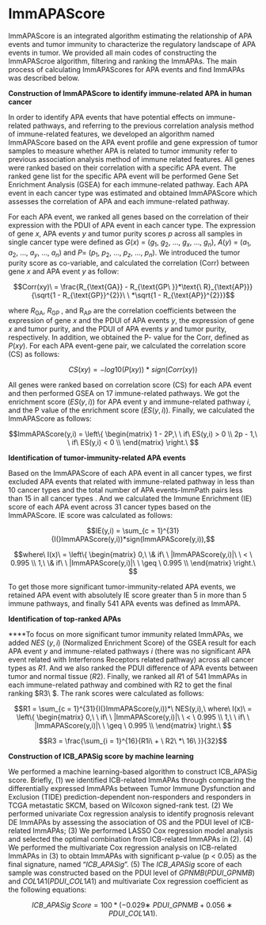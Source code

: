 # ImmAPAScore
ImmAPAScore is an integrated algorithm estimating the relationship of APA events and tumor immunity to characterize the regulatory landscape of APA events in tumor. We provided all main codes of constructing the ImmAPAScroe algorithm, filtering and ranking the ImmAPAs. The main process of calculating ImmAPAScores for APA events and find ImmAPAs was described below.

**Construction of ImmAPAScore to identify immune-related APA in human
cancer**

In order to identify APA events that have potential effects on
immune-related pathways, and referring to the previous correlation
analysis method of immune-related features, we developed an
algorithm named ImmAPAScore based on the APA event profile and gene
expression of tumor samples to measure whether APA is related to tumor
immunity refer to previous association analysis method of
immune related features. All genes were ranked based on their
correlation with a specific APA event. The ranked gene list for the
specific APA event will be performed Gene Set Enrichment Analysis
(GSEA) for each immune-related pathway. Each APA event in each
cancer type was estimated and obtained ImmAPAScore which assesses the
correlation of APA and each immune-related pathway.

For each APA event, we ranked all genes based on the correlation of
their expression with the PDUI of APA event in each cancer type. The
expression of gene $x$, APA events $y$ and tumor purity scores $p$
across all samples in single cancer type were defined as
$G(x)\  = \ (g_{1},\ g_{2},\ \ldots,\ g_{x},\ \ldots,\ g_{n})$,
$A(y)\  = \ (a_{1},a_{2},\ \ldots,\ a_{y},\ \ldots,\ a_{n})$ and
$P = \ (p_{1},\ p_{2},\ \ldots,\ p_{z},\ \ldots,\ p_{n})$. We introduced
the tumor purity score as co-variable, and calculated the correlation
(Corr) between gene $x$ and APA event $y$ as follow:

$$Corr(xy)\  = \frac{R_{\text{GA}} - R_{\text{GP\ }}*\text{\ R}_{\text{AP}}}{\sqrt{1 - R_{\text{GP}}^{2}}\ \ *\sqrt{1 - R_{\text{AP}}^{2}}}$$

where $R_{\text{GA}}$, $R_{\text{GP\ }}$, and $\text{\ R}_{\text{AP}}$
are the correlation coefficients between the expression of gene $x$ and
the PDUI of APA events $y$, the expression of gene $x$ and tumor purity,
and the PDUI of APA events $y$ and tumor purity, respectively. In
addition, we obtained the P- value for the Corr, defined as $P(xy)$. For
each APA event-gene pair, we calculated the correlation score (CS) as
follows:

$$CS(xy) = - log10(P(xy))\ *\ sign(Corr(xy))$$

All genes were ranked based on correlation score (CS) for each APA event
and then performed GSEA on 17 immune-related pathways. We got the
enrichment score ($ES(y,i)$) for APA event y and immune-related pathway
$i$, and the P value of the enrichment score ($ES(y,i)$). Finally, we
calculated the ImmAPAScore as follows:

$$ImmAPAScore(y,i) = \left\{ \begin{matrix}
1 - 2P,\ \ if\ ES(y,i) > 0 \\
2p - 1,\ \ if\ ES(y,i) < 0 \\
\end{matrix} \right.\ $$

**Identification of tumor-immunity-related APA events**

Based on the ImmAPAScore of each APA event in all cancer types, we first
excluded APA events that related with immune-related pathway in less
than 10 cancer types and the total number of APA events-ImmPath pairs
less than 15 in all cancer types . And we calculated the Immune
Enrichment (IE) score of each APA event across 31 cancer types based on
the ImmAPAScore. IE score was calculated as follows:

$$IE(y,i) = \sum_{c = 1}^{31}{I(}ImmAPAScore(y,i))*sign(ImmAPAScore(y,i)),$$

$$where\ I(x)\  = \left\{ \begin{matrix}
0,\ \& if\ \ |ImmAPAScore(y,i)|\ \  < \ 0.995 \\
1,\ \& if\ \ |ImmAPAScore(y,i)|\ \  \geq \ 0.995 \\
\end{matrix} \right.\ $$

To get those more significant tumor-immunity-related APA events, we
retained APA event with absolutely IE score greater than 5 in more than
5 immune pathways, and finally 541 APA events was defined as ImmAPA.

**Identification of top-ranked APAs**

**﻿**To focus on more significant tumor immunity related ImmAPAs, we
added $NES\ (y,i)$ (Normalized Enrichment Score) of the GSEA result for
each APA event $y$ and immune-related pathways $i$ (there was no
significant APA event related with Interferons Receptors related
pathway) across all cancer types as *R1*. And we also ranked the PDUI
difference of APA events between tumor and normal tissue ($R2$).
Finally, we ranked all $R1$ of 541 ImmAPAs in each immune-related
pathway and combined with R2 to get the final ranking $R3\ $.
The rank scores were calculated as follows:

$$R1 = \sum_{c = 1}^{31}{I(}ImmAPAScore(y,i))*\ NES(y,i),\ where\ I(x)\  = \left\{ \begin{matrix}
0,\ \ if\ \ |ImmAPAScore(y,i)|\ \  < \ 0.995 \\
1,\ \ if\ \ |ImmAPAScore(y,i)|\ \  \geq \ 0.995 \\
\end{matrix} \right.\ $$

$$R3 = \frac{\sum_{i = 1}^{16}{R1i\  + \ R2\ *\ 16\ }}{32}$$


**Construction of ICB_APASig score by machine learning**

We performed a machine learning-based algorithm to construct ICB_APASig score. Briefly, 
(1) we identified ICB-related ImmAPAs through comparing the differentially expressed ImmAPAs between Tumor Immune Dysfunction and Exclusion (TIDE) prediction-dependent non-responders and responders in TCGA metastatic SKCM, based on Wilcoxon signed-rank test.
(2) We performed univariate Cox regression analysis to identify prognosis relevant DE ImmAPAs by assessing the association of OS and the PDUI level of ICB-related ImmAPAs;
(3) We performed LASSO Cox regression model analysis and selected the optimal combination from ICB-related ImmAPAs in (2). 
(4) We performed the multivariate Cox regression analysis on ICB-related ImmAPAs in (3) to obtain ImmAPAs with significant p-value (p < 0.05) as the final signature, named “$ICB\_APASig$”. 
(5) The $ICB\_APASig$ score of each sample was constructed based on the PDUI level of $GPNMB (PDUI\_GPNMB)$ and $COL1A1 (PDUI\_COL1A1)$ and multivariate Cox regression coefficient as the following equations:    

$$ICB\_APASig\  Score = 100*(-0.029 ∗ \ PDUI\_GPNMB + 0.056 ∗ PDUI\_COL1A1).$$
